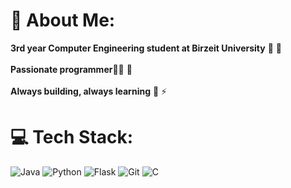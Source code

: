 # 💫 About Me:
**3rd year Computer Engineering student at Birzeit University** 📖 🔭 <br><br>**Passionate programmer**👨‍💻 🦈 <br><br>**Always building, always learning** 🚀 ⚡️

# 💻 Tech Stack:
![Java](https://img.shields.io/badge/java-%23ED8B00.svg?style=for-the-badge&logo=openjdk&logoColor=white)  ![Python](https://img.shields.io/badge/python-3670A0?style=for-the-badge&logo=python&logoColor=ffdd54)  ![Flask](https://img.shields.io/badge/flask-%23000.svg?style=for-the-badge&logo=flask&logoColor=white)  ![Git](https://img.shields.io/badge/git-%23F05033.svg?style=for-the-badge&logo=git&logoColor=white)  ![C](https://img.shields.io/badge/c-%2300599C.svg?style=for-the-badge&logo=c&logoColor=white)


